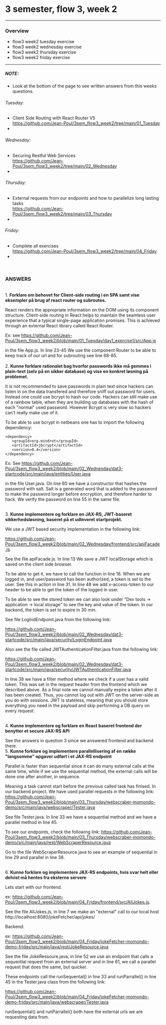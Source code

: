 # 3 semester, flow 3, week 2

-------------------------------------------------------------------------------------------------
### Overview
  - flow3 week2 tuesday exercise
  - flow3 week2 wednesday exercise
  - flow3 week2 thursday exercise
  - flow3 week2 friday exercise
-------------------------------------------------------------------------------------------------

##### NOTE: 
- Look at the bottom of the page to see written answers from this weeks questions.

###### Tuesday: 
- Client Side Routing with React Router V5 <br/>
https://github.com/Jean-Poul/3sem_flow3_week2/tree/main/01_Tuesday<br/>
- 

###### Wednesday: 
- Securing Restful Web Services <br/>
https://github.com/Jean-Poul/3sem_flow3_week2/tree/main/02_Wednesday <br/>
-

###### Thursday: 
- External requests from our endpoints and how to parallelize long lasting tasks <br/>
https://github.com/Jean-Poul/3sem_flow3_week2/tree/main/03_Thursday <br/>
- 

###### Friday: 
- Complete all exercises <br/>
https://github.com/Jean-Poul/3sem_flow3_week2/tree/main/04_Friday <br/>
- 


<br>

### ANSWERS

<br>1. <b>Forklare om behovet for Client-side routing i en SPA samt vise eksempler på brug af react router og subroutes. </b>

React renders the appropriate information on the DOM using its component structure. Client-side routing in React helps to maintain
the seamless user experience that a typical single-page application promises. This is achieved through an external React library called React Router.

Ex: see https://github.com/Jean-Poul/3sem_flow3_week2/blob/main/01_Tuesday/day1_exercise1/src/App.js

in the file App.js. In line 23-45 We use the component Router
to be able to keep track of our url and for subrouting see line 68-85.
<br><br> 2. <b>Kunne forklare rationalet bag hvorfor passwords ikke må gemmes i plain-text (selv på en sikker database) og vise en konkret løsning på problemet. </b>

It is not recommended to save passwords in plain text since hackers can listen in on the data transfered and therefore sniff out password for users. Instead one could
use bcrypt to hash our code. Hackers can still make use of a rainbow table, when they are building up databases with the hash of each "normal" used password.
However Bcrypt is very slow so hackers can't really make use of it.

To be able to use bcrypt in netbeans one has to import the following dependency:

```
<dependency>
   <groupId>org.mindrot</groupId>
   <artifactId>jbcrypt</artifactId>
   <version>0.4</version>
</dependency>
```

Ex: See https://github.com/Jean-Poul/3sem_flow3_week2/blob/main/02_Wednesday/dat3-startcode/src/main/java/entities/User.java

in the file User.java. On line 60 we have a constructor that hashes the password with salt. Salt is a generated word that is added to the password to make the password longer before encryption, and therefore harder to hack.
We verify the password on line 55 in the same file.

<br>3. <b>Kunne implementere og forklare en JAX-RS, JWT-baseret sikkerhedsløsning, baseret på et udleveret startprojekt. </b>

We use a JWT based security implementation in the following link:

https://github.com/Jean-Poul/3sem_flow3_week2/blob/main/02_Wednesday/frontend/src/apiFacade.js.

See the file apiFacade.js. In line 13 We save a JWT localStorage which is saved on the client side browser.

To be able to get it, we have to call the function in line 16. When we are logged in, and user/password has been authorized, a token is set to the user.
See this in action in line 31. In line 48 we add x-access-token to our header to be able to get the token of the logged in user.

To be able to see the stored token we can also look under "Dev tools -> application -> local storage" to see the key and value of the token.
In our backend, the token is set to expire in 30 min.

See file LogIndEndpoint.java from the following link:

https://github.com/Jean-Poul/3sem_flow3_week2/blob/main/02_Wednesday/dat3-startcode/src/main/java/security/LoginEndpoint.java

Also see the file called JWTAuthenticationFilter.java from the following link:

https://github.com/Jean-Poul/3sem_flow3_week2/blob/main/02_Wednesday/dat3-startcode/src/main/java/security/JWTAuthenticationFilter.java

In line 38 we have a filter method where we check if a user has a valid token. This was set in the request header from the frontend which we described above.
As a final note we cannot manually expire a token after it has been created. Thus, you cannot log out with JWT on the server-side as you do with sessions.
JWT is stateless, meaning that you should store everything you need in the payload and skip performing a DB query on every request.

<br>
4. <b>Kunne implementere og forklare en React baseret frontend der benytter et secure JAX-RS API </b>

See the answers in question 3 since we answered frontend and backend there.
<br> 5. <b>Kunne forklare og implementere parallellisering af en række "langsomme" opgaver udført i et JAX-RS endpoint </b>

Parallel is faster than sequential since it can do many external calls at the same time, while if we use the sequential method, the external calls will be done one after another, in sequence.

Meaning a task cannot start before the previous called task has finised.
In our backend project. We have used parallel requests in the following link: https://github.com/Jean-Poul/3sem_flow3_week2/blob/main/03_Thursday/webscraber-momondo-demo/src/main/java/webscraper/Tester.java

See file Tester.java. In line 33 we have a sequential method and we have a parallel method in line 45.

To see our endpoints, check the following link: https://github.com/Jean-Poul/3sem_flow3_week2/blob/main/03_Thursday/webscraber-momondo-demo/src/main/java/rest/WebScraperResource.java

Go to the file WebScraperResource.java to see an example of sequential in line 29 and parallel in line 38.

<br> 6. <b>Kunne forklare og implementere JAX-RS endpoints, hvis svar helt eller delvist må hentes fra eksterne servere</b>

Lets start with our frontend.

ex: https://github.com/Jean-Poul/3sem_flow3_week2/blob/main/04_Friday/frontend/src/AllJokes.js.

See the file AllJokes.js, in line 7 we make an "external" call to our local host http://localhost:8080/jokeFetcher/api/jokes/

Backend:

ex: https://github.com/Jean-Poul/3sem_flow3_week2/blob/main/04_Friday/jokeFetcher-momondo-demo-friday/src/main/java/rest/JokeResource.java

See the file JokeRessoure.java, in line 52 we use an endpoint that calls a sequential request from an external server
and in line 61, we call a parallel request that does the same, but quicker.

These endpoints call the runSequental() in line 33 and runParrallel() in line 45 in the Tester.java class from the following link:

https://github.com/Jean-Poul/3sem_flow3_week2/blob/main/04_Friday/jokeFetcher-momondo-demo-friday/src/main/java/webscraper/Tester.java

runSequental() and runParrallel() both have the external urls we are requesting data from.
